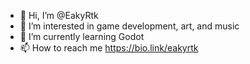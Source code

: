 - 👋 Hi, I’m @EakyRtk
- 👀 I’m interested in game development, art, and music
- 🌱 I’m currently learning Godot
- 📫 How to reach me https://bio.link/eakyrtk
